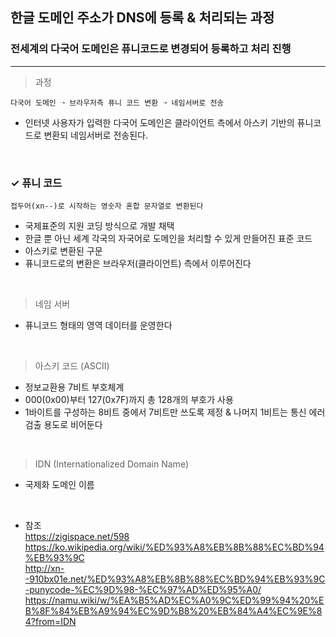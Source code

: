 ## 한글 도메인 주소가 DNS에 등록 & 처리되는 과정

### 전세계의 다국어 도메인은 퓨니코드로 변경되어 등록하고 처리 진행

<hr/>

> 과정

```
다국어 도메인 ➝ 브라우저측 퓨니 코드 변환 ➝ 네임서버로 전송
```

- 인터넷 사용자가 입력한 다국어 도메인은 클라이언트 측에서 아스키 기반의 퓨니코드로 변환되 네임서버로 전송된다.

<br/>

### ✓ 퓨니 코드

```
접두어(xn--)로 시작하는 영숫자 혼합 문자열로 변환된다
```

- 국제표준의 지원 코딩 방식으로 개발 채택
- 한글 뿐 아닌 세계 각국의 자국어로 도메인을 처리할 수 있게 만들어진 표준 코드
- 아스키로 변환된 구문
- 퓨니코드로의 변환은 브라우저(클라이언트) 측에서 이루어진다

<br/>

> 네임 서버

- 퓨니코드 형태의 영역 데이터를 운영한다

<br/>

> 아스키 코드 (ASCII)

- 정보교환용 7비트 부호체계
- 000(0x00)부터 127(0x7F)까지 총 128개의 부호가 사용
- 1바이트를 구성하는 8비트 중에서 7비트만 쓰도록 제정 & 나머지 1비트는 통신 에러 검출 용도로 비어둔다

<br/>

> IDN (Internationalized Domain Name)

- 국제화 도메인 이름

<br/>

<!-- 굵게 표시한 키릴 문자는 보통 로마자와 비슷하거나 같게 보이기 때문에 사용자가 같은 도메인이라 인식할 가능성이 높아진다. -->

- 참조<br/>
  https://zigispace.net/598<br/>
  https://ko.wikipedia.org/wiki/%ED%93%A8%EB%8B%88%EC%BD%94%EB%93%9C<br/>
  http://xn--910bx01e.net/%ED%93%A8%EB%8B%88%EC%BD%94%EB%93%9C-punycode-%EC%9D%98-%EC%97%AD%ED%95%A0/<br/>
  https://namu.wiki/w/%EA%B5%AD%EC%A0%9C%ED%99%94%20%EB%8F%84%EB%A9%94%EC%9D%B8%20%EB%84%A4%EC%9E%84?from=IDN
